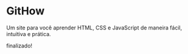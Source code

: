 # GitHow
Um site para você aprender HTML, CSS e JavaScript de maneira fácil, intuitiva e prática.

finalizado!